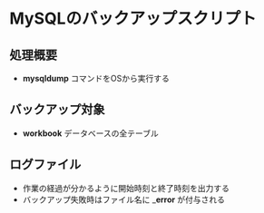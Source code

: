 # MySQLのバックアップスクリプト

## 処理概要
* __mysqldump__ コマンドをOSから実行する

## バックアップ対象
* __workbook__ データベースの全テーブル

## ログファイル
* 作業の経過が分かるように開始時刻と終了時刻を出力する
* バックアップ失敗時はファイル名に ___error__ が付与される
